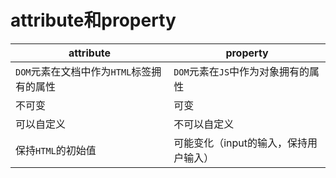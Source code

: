 # attribute和property

| attribute                                 | property                              |
| ----------------------------------------- | ------------------------------------- |
| `DOM`元素在文档中作为`HTML`标签拥有的属性 | `DOM`元素在`JS`中作为对象拥有的属性   |
| 不可变                                    | 可变                                  |
| 可以自定义                                | 不可以自定义                          |
| 保持`HTML`的初始值                        | 可能变化（input的输入，保持用户输入） |

